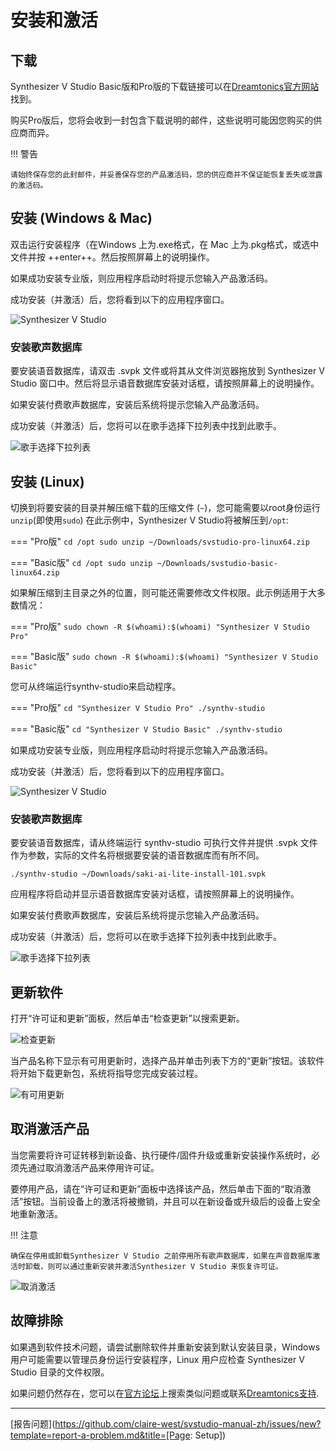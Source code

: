 # 安装和激活

## 下载

Synthesizer V Studio Basic版和Pro版的下载链接可以在[Dreamtonics官方网站](https://dreamtonics.com/en/synthesizerv/)找到。

购买Pro版后，您将会收到一封包含下载说明的邮件，这些说明可能因您购买的供应商而异。

!!! 警告

    请始终保存您的此封邮件，并妥善保存您的产品激活码，您的供应商并不保证能恢复丢失或泄露的激活码。

## 安装 (Windows & Mac)

双击运行安装程序（在Windows 上为.exe格式，在 Mac 上为.pkg格式，或选中文件并按 ++enter++。然后按照屏幕上的说明操作。

如果成功安装专业版，则应用程序启动时将提示您输入产品激活码。

成功安装（并激活）后，您将看到以下的应用程序窗口。

![Synthesizer V Studio](img/synthv-studio.png)

### 安装歌声数据库

要安装语音数据库，请双击 .svpk 文件或将其从文件浏览器拖放到 Synthesizer V Studio 窗口中。然后将显示语音数据库安装对话框，请按照屏幕上的说明操作。

如果安装付费歌声数据库，安装后系统将提示您输入产品激活码。

成功安装（并激活）后，您将可以在歌手选择下拉列表中找到此歌手。

![歌手选择下拉列表](img/quickstart/singer-dropdown-arrangement.png)

## 安装 (Linux)

切换到将要安装的目录并解压缩下载的压缩文件 (`~`)，您可能需要以root身份运行`unzip`(即使用`sudo`) 在此示例中，Synthesizer V Studio将被解压到`/opt`:

=== "Pro版"
    ```
    cd /opt
    sudo unzip ~/Downloads/svstudio-pro-linux64.zip
    ```

=== "Basic版"
    ```
    cd /opt
    sudo unzip ~/Downloads/svstudio-basic-linux64.zip
    ```

如果解压缩到主目录之外的位置，则可能还需要修改文件权限。此示例适用于大多数情况：

=== "Pro版"
    ```
    sudo chown -R $(whoami):$(whoami) "Synthesizer V Studio Pro"
    ```

=== "Basic版"
    ```
    sudo chown -R $(whoami):$(whoami) "Synthesizer V Studio Basic"
    ```

您可从终端运行synthv-studio来启动程序。

=== "Pro版"
    ```
    cd "Synthesizer V Studio Pro"
    ./synthv-studio
    ```

=== "Basic版"
    ```
    cd "Synthesizer V Studio Basic"
    ./synthv-studio
    ```

如果成功安装专业版，则应用程序启动时将提示您输入产品激活码。

成功安装（并激活）后，您将看到以下的应用程序窗口。

![Synthesizer V Studio](img/synthv-studio.png)

### 安装歌声数据库

要安装语音数据库，请从终端运行 synthv-studio 可执行文件并提供 .svpk 文件作为参数，实际的文件名将根据要安装的语音数据库而有所不同。

`./synthv-studio ~/Downloads/saki-ai-lite-install-101.svpk`

应用程序将启动并显示语音数据库安装对话框，请按照屏幕上的说明操作。

如果安装付费歌声数据库，安装后系统将提示您输入产品激活码。

成功安装（并激活）后，您将可以在歌手选择下拉列表中找到此歌手。

![歌手选择下拉列表](img/quickstart/singer-dropdown-arrangement.png)

## 更新软件

打开“许可证和更新”面板，然后单击“检查更新”以搜索更新。

![检查更新](img/check-for-updates.png)

当产品名称下显示有可用更新时，选择产品并单击列表下方的“更新”按钮。该软件将开始下载更新包，系统将指导您完成安装过程。

![有可用更新](img/update.png)

## 取消激活产品

当您需要将许可证转移到新设备、执行硬件/固件升级或重新安装操作系统时，必须先通过取消激活产品来停用许可证。

要停用产品，请在“许可证和更新”面板中选择该产品，然后单击下面的“取消激活”按钮。当前设备上的激活将被撤销，并且可以在新设备或升级后的设备上安全地重新激活。

!!! 注意

    确保在停用或卸载Synthesizer V Studio 之前停用所有歌声数据库，如果在声音数据库激活时卸载，则可以通过重新安装并激活Synthesizer V Studio 来恢复许可证。

![取消激活](img/deactivate.png)

## 故障排除

如果遇到软件技术问题，请尝试删除软件并重新安装到默认安装目录，Windows 用户可能需要以管理员身份运行安装程序，Linux 用户应检查 Synthesizer V Studio 目录的文件权限。

如果问题仍然存在，您可以在[官方论坛](https://forum.synthesizerv.com/search)上搜索类似问题或联系[Dreamtonics支持](support.md).

---

[报告问题](https://github.com/claire-west/svstudio-manual-zh/issues/new?template=report-a-problem.md&title=[Page: Setup])
